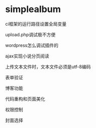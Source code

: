 # simplealbum

ci框架的运行路径设置全局变量

upload.php调试极不方便

wordpress怎么调试插件的

ajax实现小说分页阅读

上传文本文件时，文本文件必须是utf-8编码

表单验证

博客功能

代码重构和页面美化

权限控制

封面选择

